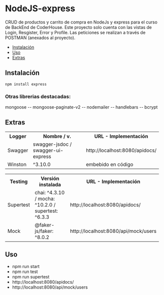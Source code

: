 # NodeJS-express
CRUD de productos y carrito de compra en NodeJs y express para el curso de BackEnd de CoderHouse.
Este proyecto solo cuenta con las vistas de Login, Resgister, Error y Profile.
Las peticiones se realizan a través de POSTMAN (anexados al proyecto).

- [Instalación](#Instalación)
- [Uso](#Uso)
- [Extras](#extras)

## Instalación
```
npm install express
```

### Otras librerias destacadas:
mongoose -- mongoose-paginate-v2 -- nodemailer -- handlebars -- bcrypt

## Extras
<table>
    <th>Logger</th>
    <th>Nombre / v.</th>
    <th>URL - Implementación</th>
    <tr>
        <td rowspan="1">Swagger</td>
        <td>swagger-jsdoc / swagger-ui-express</td>
        <td>http://localhost:8080/apidocs/</td>
    </tr>
    <tr>
        <td rowspan="1">Winston</td>
        <td>^3.10.0</td>
        <td>embebido en código</td>
    </tr>
</table>

<table>
<tr>
    <th>Testing</th>
    <th>Versión instalada</th>
    <th>URL - Implementación</th>
    <tr>
	<td rowspan="1">Supertest</td>
        <td>chai: ^4.3.10 / mocha: ^10.2.0 / supertest: ^6.3.3</td>
        <td>http://localhost:8080/apidocs/</td>
    </tr>
    <tr>
        <td rowspan="1">Mock</td>
        <td>@faker-js/faker: ^8.0.2</td>
        <td>http://localhost:8080/api/mock/users</td>
    </tr>
</table>

## Uso
- npm run start
- npm run test
- npm run supertest
- http://localhost:8080/apidocs/
- http://localhost:8080/api/mock/users



